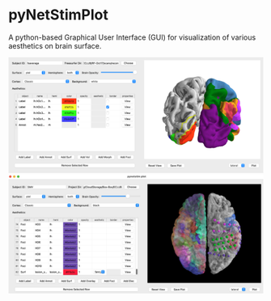 # pyNetStimPlot
A python-based Graphical User Interface (GUI) for visualization of various aesthetics on brain surface.


![main](./docs/main.jpg)
![main2](./docs/main2.jpg)
